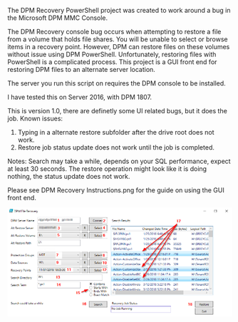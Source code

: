 
The DPM Recovery PowerShell project was created to work around a bug in the Microsoft DPM MMC Console. 

The DPM Recovery console bug occurs when attempting to restore a file from a volume that holds file shares. You will be unable to select or browse items in a recovery point. However, DPM can restore files on these volumes without issue using DPM PowerShell. Unfortunately, restoring files with PowerShell is a complicated process. This project is a GUI front end for restoring DPM files to an alternate server location.

The server you run this script on requires the DPM console to be installed.

I have tested this on Server 2016, with DPM 1807.

This is version 1.0, there are definetly some UI related bugs, but it does the job.
Known issues:
1. Typing in a alternate restore subfolder after the drive root does not work.
2. Restore job status update does not work until the job is completed.

Notes:
Search may take a while, depends on your SQL performance, expect at least 30 seconds.
The restore operation might look like it is doing nothing, the status update does not work.

Please see DPM Recovery Instructions.png for the guide on using the GUI front end.

![alt text](https://github.com/BronsonMagnan/DPMRecovery/blob/master/DPM%20Recovery%20Instructions.png "Instructions")
